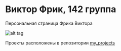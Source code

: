 # Виктор Фрик, 142 группа
Персональная страница Фрика Виктора 

![alt tag](https://sun9-48.userapi.com/impg/cknatw6FqWzFxYJQC2vcXVtndiiQkZIc3rjxRw/pAkNwsnpnmU.jpg?size=720x1080&quality=95&sign=65b783114f75342d32ac39f9573a968e&type=album)

Проекты расположены в репозитории [my_projects](https://github.com/vikfrik/myprojects)
